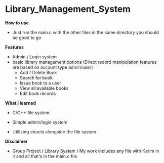 # Library_Management_System

**How to use**
 - Just run the main.c with the other files in the same directory you should be good to go


**Features**
- Admin / Login system
- basic library management options (Direct record manipulation features are based on account type admin/user)
   - Add / Delete Book
   - Search for book
   - Issue book to a user
   - View all available books
   - Edit book records


**What I learned**
 
 * C/C++ file system
 
 * Simple admin/login system
 
 * Utilizing structs alongside the file system


**Disclaimer**
 - Group Project / Library System / My work includes any file with Karim in it and all that's in the main.c file
